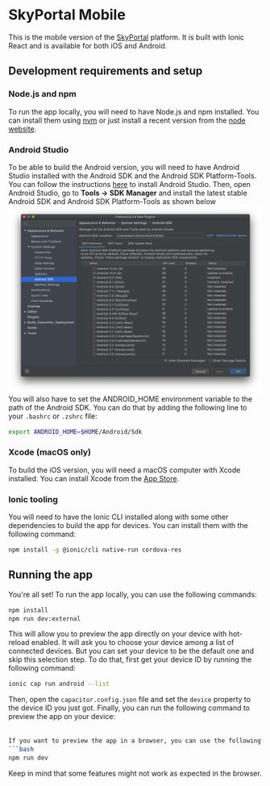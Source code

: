 # SkyPortal Mobile

This is the mobile version of the [SkyPortal](https://github.com/skyportal/skyportal) platform. It is built with Ionic
React and is available for both iOS and Android.

## Development requirements and setup

### Node.js and npm

To run the app locally, you will need to have Node.js and npm installed. You can install them
using [nvm](https://github.com/nvm-sh/nvm) or just install a recent version from the [node website](https://nodejs.org/).

### Android Studio

To be able to build the Android version, you will need to have Android Studio installed with the Android SDK and the
Android SDK Platform-Tools. You can follow the instructions [here](https://developer.android.com/studio/install) to
install Android Studio. Then, open Android Studio, go to **Tools -> SDK Manager** and install the latest stable Android
SDK and Android SDK Platform-Tools as shown below ![img.png](doc/android_studio_sdk_install.png)
You will also have to set the ANDROID_HOME environment variable to the path of the Android SDK. You can do that by
adding the following line to your `.bashrc` or `.zshrc` file:

```bash
export ANDROID_HOME=$HOME/Android/Sdk
```

### Xcode (macOS only)

To build the iOS version, you will need a macOS computer with Xcode installed. You can install Xcode from
the [App Store](https://apps.apple.com/fr/app/xcode/id497799835).

### Ionic tooling

You will need to have the Ionic CLI installed along with some other dependencies to build the app for devices. You can
install them with the following command:

```bash
npm install -g @ionic/cli native-run cordova-res
```

## Running the app

You're all set! To run the app locally, you can use the following commands:

```bash
npm install
npm run dev:external
```

This will allow you to preview the app directly on your device with hot-reload enabled. It will ask you to choose your
device among a list of connected devices. But you can set your device to be the default one and skip this selection
step. To do that, first get your device ID by running the following command:

```bash
ionic cap run android --list
```

Then, open the `capacitor.config.json` file and set the `device` property to the device ID you just got. Finally, you
can run the following command to preview the app on your device:

```bash

If you want to preview the app in a browser, you can use the following command:
```bash
npm run dev
```

Keep in mind that some features might not work as expected in the browser.